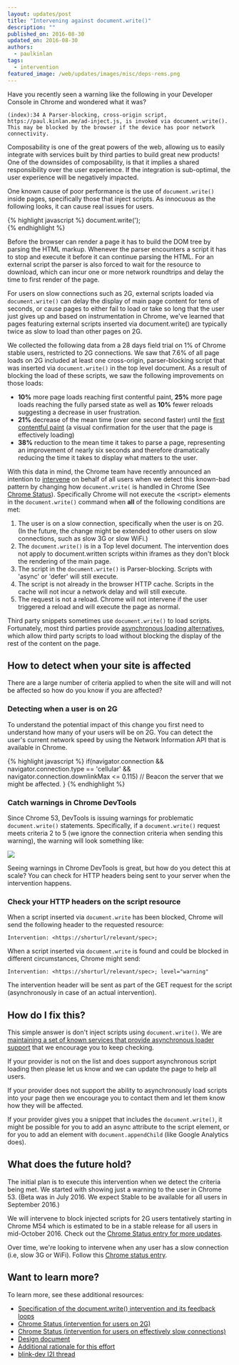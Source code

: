 ```yaml
---
layout: updates/post
title: "Intervening against document.write()"
description: ""
published_on: 2016-08-30
updated_on: 2016-08-30
authors:
  - paulkinlan
tags:
  - intervention
featured_image: /web/updates/images/misc/deps-rems.png
---
```


Have you recently seen a warning like the following in your Developer Console in 
Chrome and wondered what it was?

```
(index):34 A Parser-blocking, cross-origin script, 
https://paul.kinlan.me/ad-inject.js, is invoked via document.write(). 
This may be blocked by the browser if the device has poor network connectivity.
```

Composability is one of the great powers of the web, allowing us to easily 
integrate with services built by third parties to build great new products! One 
of the downsides of composability, is that it implies a shared responsibility 
over the user experience. If the integration is sub-optimal, the user experience 
will be negatively impacted.

One known cause of poor performance is the use of `document.write()` inside pages, 
specifically those that inject scripts. As innocuous as the following looks, it 
can cause real issues for users.


{% highlight javascript %}
document.write('<script src="https://paul.kinlan.me/ad-inject.js"></script>);  
{% endhighlight %}

Before the browser can render a page it has to build the DOM tree by parsing the 
HTML markup. Whenever the parser encounters a script it has to stop and execute 
it before it can continue parsing the HTML. For an external script the parser is 
also forced to wait for the resource to download, which can incur one or more 
network roundtrips and delay the time to first render of the page.

For users on slow connections such as 2G, external scripts loaded via 
`document.write()` can delay the display of main page content for tens of seconds, 
or cause pages to either fail to load or take so long that the user just gives 
up and based on instrumentation in Chrome, we've learned that pages featuring 
external scripts inserted via document.write() are typically twice as slow to 
load than other pages on 2G.

We collected the following data from a 28 days field trial on 1% of Chrome 
stable users, restricted to 2G connections. We saw that 7.6% of all page loads 
on 2G included at least one cross-origin, parser-blocking script that was 
inserted via `document.write()` in the top level document. As a result of blocking 
the load of these scripts, we saw the following improvements on those loads:

* **10%** more page loads reaching first contentful paint, **25%** more page 
  loads reaching the fully parsed state as well as **10%** fewer reloads 
  suggesting a decrease in user frustration.
* **21%** decrease of the mean time (over one second faster) until the [first 
  contentful paint](https://docs.google.com/presentation/d/1AnZOscwm3kMPRkPfjS4V2VUzuNCFWh6cpK72eKCpviU/edit#slide=id.g146ced9404_0_231) 
  (a visual confirmation for the user that the page is effectively loading)
* **38%** reduction to the mean time it takes to parse a page, representing an 
  improvement of nearly six seconds and therefore dramatically reducing the time 
  it takes to display what matters to the user.

With this data in mind, the Chrome team have recently announced an intention to 
[intervene](https://github.com/WICG/interventions/issues/17) on behalf of all 
users when we detect this known-bad pattern by changing how `document.write(` is 
handled in Chrome (See [Chrome 
Status](https://www.chromestatus.com/feature/5718547946799104)). Specifically 
Chrome will not execute the &lt;script&gt; elements in the `document.write()` 
command when **all** of the following conditions are met:

1. The user is on a slow connection, specifically when the user is on 2G. (In 
   the future, the change might be extended to other users on slow connections, 
   such as slow 3G or slow WiFi.)
1. The `document.write()` is in a Top level document. The intervention does not 
   apply to document.written scripts within iframes as they don't block the 
   rendering of the main page.
1. The script in the `document.write()` is Parser-blocking. Scripts with 'async' 
   or 'defer' will still execute.
1. The script is not already in the browser HTTP cache. Scripts in the cache 
   will not incur a network delay and will still execute. 
1. The request is not a reload. Chrome will not intervene if the user triggered 
   a reload and will execute the page as normal.

Third party snippets sometimes use `document.write()` to load scripts. 
Fortunately, most third parties provide [asynchronous loading 
alternatives](https://developers.google.com/speed/docs/insights/UseAsync), which 
allow third party scripts to load without blocking the display of the rest of 
the content on the page.

## How to detect when your site is affected

There are a large number of criteria applied to when the site will and will not 
be affected so how do you know if you are affected?

### Detecting when a user is on 2G

To understand the potential impact of this change you first need to understand 
how many of your users will be on 2G. You can detect the user's current network 
speed by using the Network Information API that is available in Chrome.

{% highlight javascript %}
if(navigator.connection &&
   navigator.connection.type == 'cellular' &&
   navigator.connection.downlinkMax <= 0.115)
  // Beacon the server that we might be affected.
}
{% endhighlight %}

### Catch warnings in Chrome DevTools

Since Chrome 53, DevTools is issuing warnings for problematic `document.write()` 
statements. Specifically, if a `document.write()` request meets criteria 2 to 5 
(we ignore the connection criteria when sending this warning), the warning will 
look something like:

<img src="/web/updates/images/2016/08/document-write-warning.png" />

Seeing warnings in Chrome DevTools is great, but how do you detect this at 
scale? You can check for HTTP headers being sent to your server when the 
intervention happens.

### Check your HTTP headers on the script resource

When a script inserted via `document.write` has been blocked, Chrome will send the 
following header to the requested resource:

```Intervention: <https://shorturl/relevant/spec>;```

When a script inserted via `document.write` is found and could be blocked in 
different circumstances, Chrome might send:

```Intervention: <https://shorturl/relevant/spec>; level="warning"```

The intervention header will be sent as part of the GET request for the script 
(asynchronously in case of an actual intervention).

## How do I fix this?

This simple answer is don't inject scripts using `document.write()`. We are 
[maintaining a set of known services that provide asynchronous loader 
support](https://developers.google.com/speed/docs/insights/UseAsync) that we 
encourage you to keep checking.

If your provider is not on the list and does support asynchronous script loading 
then please let us know and we can update the page to help all users.

If your provider does not support the ability to asynchronously load scripts 
into your page then we encourage you to contact them and let them know how they 
will be affected.

If your provider gives you a snippet that includes the `document.write()`, it 
might be possible for you to add an async attribute to the script element, or 
for you to add an element with `document.appendChild` (like Google Analytics 
does).

## What does the future hold?

The initial plan is to execute this intervention when we detect the criteria 
being met.  We started with showing just a warning to the user in Chrome 53. 
(Beta was in July 2016. We expect Stable to be available for all users in 
September 2016.)

We will intervene to block injected scripts for 2G users tentatively starting in 
Chrome M54 which is estimated to be in a stable release for all users in 
mid-October 2016. Check out the [Chrome Status entry for more 
updates](https://www.chromestatus.com/features/5718547946799104).

Over time, we're looking to intervene when any user has a slow connection (i.e, 
slow 3G or WiFi). Follow this [Chrome status 
entry](https://www.chromestatus.com/feature/5652436521844736).

## Want to learn more?

To learn more, see these additional resources:

* [Specification of the document.write() intervention and its feedback loops](https://github.com/WICG/interventions/issues/17#issuecomment-238477265)
* [Chrome Status (intervention for users on 2G)](https://www.chromestatus.com/feature/5718547946799104)
* [Chrome Status (intervention for users on effectively slow connections)](https://www.chromestatus.com/feature/5652436521844736)
* [Design document](https://docs.google.com/document/d/1dMJRQKTw75ZNdknP3pirSBH3koPl_IWHnxlcBuu4t_c/edit)
* [Additional rationale for this effort](https://docs.google.com/document/d/1dMJRQKTw75ZNdknP3pirSBH3koPl_IWHnxlcBuu4t_c/edit)
* [blink-dev I2I thread](https://groups.google.com/a/chromium.org/d/topic/blink-dev/HGh92uMX_kE/discussion)
